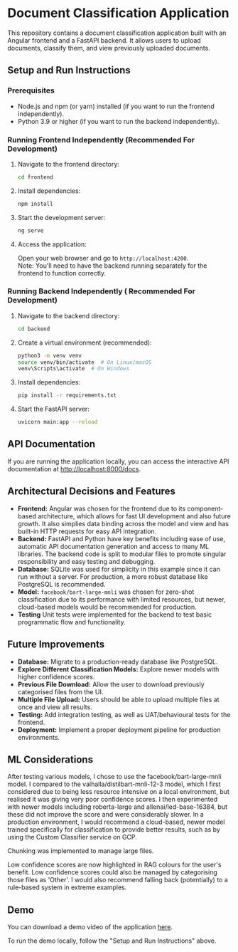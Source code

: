 # Document Classification Application

This repository contains a document classification application built with an Angular frontend and a FastAPI backend. It allows users to upload documents, classify them, and view previously uploaded documents.

## Setup and Run Instructions

### Prerequisites

* Node.js and npm (or yarn) installed (if you want to run the frontend independently).
* Python 3.9 or higher (if you want to run the backend independently).

### Running Frontend Independently (Recommended For Development)

1. Navigate to the frontend directory:

    ```bash
    cd frontend
    ```

2. Install dependencies:

    ```bash
    npm install
    ```

3. Start the development server:

    ```bash
    ng serve
    ```

4. Access the application:

    Open your web browser and go to `http://localhost:4200`.  
    Note: You'll need to have the backend running separately for the frontend to function correctly.

### Running Backend Independently ( Recommended For Development)

1. Navigate to the backend directory:

    ```bash
    cd backend
    ```

2. Create a virtual environment (recommended):

    ```bash
    python3 -m venv venv
    source venv/bin/activate  # On Linux/macOS
    venv\Scripts\activate  # On Windows
    ```

3. Install dependencies:

    ```bash
    pip install -r requirements.txt
    ```

4. Start the FastAPI server:

    ```bash
    uvicorn main:app --reload
    ```

## API Documentation

If you are running the application locally, you can access the interactive API documentation at [http://localhost:8000/docs](http://localhost:8000/docs).

## Architectural Decisions and Features

* **Frontend:** Angular was chosen for the frontend due to its component-based architecture, which allows for fast UI development and also future growth. It also simplies data binding across the model and view and has built-in HTTP requests for easy API integration.
* **Backend:** FastAPI and Python have key benefits including ease of use, automatic API documentation generation and access to many ML libraries. The backend code is split to modular files to promote singular responsibility and easy testing and debugging.
* **Database:** SQLite was used for simplicity in this example since it can run without a server. For production, a more robust database like PostgreSQL is recommended.
* **Model:** `facebook/bart-large-mnli` was chosen for zero-shot classification due to its performance with limited resources, but newer, cloud-based models would be recommended for production.
* **Testing** Unit tests were implemented for the backend to test basic programmatic flow and functionality.

## Future Improvements

* **Database:** Migrate to a production-ready database like PostgreSQL.
* **Explore Different Classification Models:** Explore newer models with higher confidence scores.
* **Previous File Download:** Allow the user to download previously categorised files from the UI.
* **Multiple File Upload:** Users should be able to upload multiple files at once and view all results.
* **Testing:** Add integration testing, as well as UAT/behavioural tests for the frontend.
* **Deployment:** Implement a proper deployment pipeline for production environments.

## ML Considerations

After testing various models, I chose to use the facebook/bart-large-mnli model. I compared to the valhalla/distilbart-mnli-12-3 model, which I first considered due to being less resource intensive on a local environment, but realised it was giving very poor confidence scores. I then experimented with newer models including roberta-large and allenai/led-base-16384, but these did not improve the score and were considerably slower. In a production environment, I would recommend a cloud-based, newer model trained specifically for classification to provide better results, such as by using the Custom Classifier service on GCP.

Chunking was implemented to manage large files.

Low confidence scores are now highlighted in RAG colours for the user's benefit. Low confidence scores could also be managed by categorising those files as 'Other'. I would also recommend falling back (potentially) to a rule-based system in extreme examples.

## Demo

You can download a demo video of the application [here](./media/application-demo.mp4).

To run the demo locally, follow the "Setup and Run Instructions" above.
